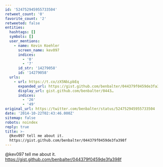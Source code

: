 ```yaml
---
id: '524752945955733504'
retweet_count: '0'
favorite_count: '2'
retweeted: false
entities:
  hashtags: []
  symbols: []
  user_mentions:
    - name: Kevin Koehler
      screen_name: kev097
      indices:
        - '0'
        - '7'
      id_str: '14279058'
      id: '14279058'
  urls:
    - url: https://t.co/zX5NbLpbEq
      expanded_url: https://gist.github.com/benbalter/044379f0459de3fa398f
      display_url: gist.github.com/benbalter/0443…
      indices:
        - '26'
        - '49'
original_url: https://twitter.com/benbalter/status/524752945955733504
date: '2014-10-22T02:43:46.000Z'
sitemap: false
robots: noindex
reply: true
title: >-
  @kev097 tell me about it.
  https://gist.github.com/benbalter/044379f0459de3fa398f
---
```


@kev097 tell me about it. https://gist.github.com/benbalter/044379f0459de3fa398f